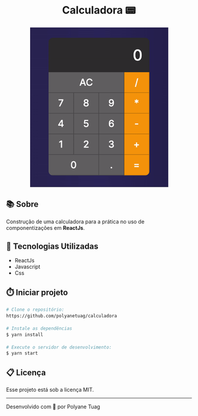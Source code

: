 <h1 align="center">Calculadora 📟
</h1>

<div align="center">
    <img width='375' src="./public/demo.gif">
</div>

## 📚 Sobre
Construção de uma calculadora para a prática no uso de componentizações em **ReactJs**.

## 🚀 Tecnologias Utilizadas
- ReactJs
- Javascript
- Css
## ⏱️ Iniciar projeto

```bash
# Clone o repositório:
https://github.com/polyanetuag/calculadora

# Instale as dependências
$ yarn install

# Execute o servidor de desenvolvimento:
$ yarn start

```

## 📋 Licença
Esse projeto está sob a licença MIT. 

---

Desenvolvido com 💜 por Polyane Tuag
